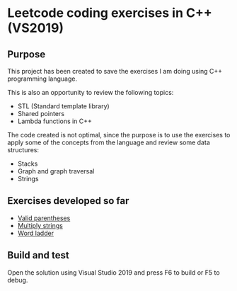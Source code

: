 # Leetcode coding exercises in C++ (VS2019)

## Purpose
This project has been created to save the exercises I am doing using C++ programming language.

This is also an opportunity to review the following topics:

* STL (Standard template library)
* Shared pointers
* Lambda functions in C++

The code created is not optimal, since the purpose is to use the exercises to apply some of the concepts from the language and review some data structures:

* Stacks
* Graph and graph traversal
* Strings

## Exercises developed so far
* [Valid parentheses](https://leetcode.com/problems/valid-parentheses/)
* [Multiply strings](https://leetcode.com/problems/multiply-strings/)
* [Word ladder](https://leetcode.com/problems/word-ladder/)

## Build and test

Open the solution using Visual Studio 2019 and press F6 to build or F5 to debug.